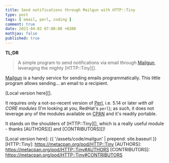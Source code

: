 ```yaml
---
title: Send notifications through Mailgun with HTTP::Tiny
type: post
tags: [ email, perl, coding ]
comment: true
date: 2021-04-02 07:00:00 +0200
mathjax: false
published: true
---
```


**TL;DR**

> A simple program to send notifications via email through [Mailgun][],
> leveraging the mighty [HTTP::Tiny][].

[Mailgun][] is a handy service for sending emails programmatically. This
little program allows sending... an email to a recipient.

<script src="https://gitlab.com/polettix/notechs/-/snippets/2096663.js"></script>

[Local version here][].

It requires only a not-so-recent version of [Perl][], i.e. 5.14 or later
*with all CORE modules* (I'm looking at you, RedHat's `perl`); as such, it
does not leverage any of the modules available on [CPAN][] and it's readily
portable.

It stands on the shoulders of [HTTP::Tiny][], which is a really useful
module - thanks [AUTHORS][] and [CONTRIBUTORS][]!

[Mailgun]: https://www.mailgun.com/
[Perl]: https://www.perl.org/
[CPAN]: https://metacpan.org/
[Local version here]: {{ '/assets/code/mailgun' | prepend: site.baseurl }}
[HTTP::Tiny]: https://metacpan.org/pod/HTTP::Tiny
[AUTHORS]: https://metacpan.org/pod/HTTP::Tiny#AUTHORS
[CONTRIBUTORS]: https://metacpan.org/pod/HTTP::Tiny#CONTRIBUTORS
